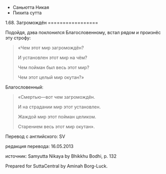 









* Саньютта Никая
* Пихита сутта


1\.68\. Загромождён
\=\=\=\=\=\=\=\=\=\=\=\=\=\=\=\=\=



Подойдя, дэва поклонился Благословенному, встал рядом и произнёс эту строфу:



> «Чем этот мир загромождён?  
> 
> И установлен этот мир на чём?  
> 
> Чем пойман был весь этот мир?  
> 
> Чем этот целый мир окутан?»


Благословенный:



> «Смертью—вот чем загромождён\.  
> 
> И на страдании мир этот установлен\.  
> 
> Жаждой мир этот пойман целиком\.  
> 
> Старением весь этот мир окутан»\.



Перевод с английского: SV


редакция перевода: 16\.05\.2013


источник: Samyutta Nikaya by Bhikkhu Bodhi, p\. 132


Prepared for SuttaCentral by Aminah Borg\-Luck\.






